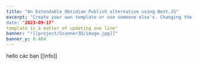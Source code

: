 ```yaml
---
title: "An Extendable Obsidian Publish alternative using Next.JS"
excerpt: "Create your own template or use someone else's. Changing the 
date: "2023-09-17"
template is a matter of updating one line"
banner: "![[project/Scanner3D/image.jpg]]"
banner_y: 0.484
---
```

hello các bạn
[[info]]


